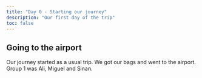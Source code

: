 ```yaml
---
title: "Day 0 - Starting our journey"
description: "Our first day of the trip"
toc: false
---
```


## Going to the airport

Our journey started as a usual trip. We got our bags and went to the airport. Group 1 was Ali, Miguel and Sinan.